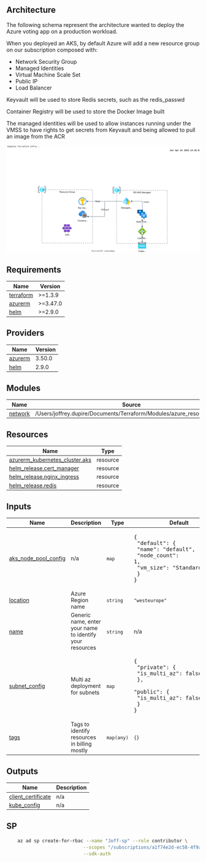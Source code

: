 ## Architecture 

The following schema represent the architecture wanted to deploy the Azure voting app on a production workload.

When you deployed an AKS, by default Azure will add a new resource group on our subscription composed with:
- Network Security Group
- Managed Identities
- Virtual Machine Scale Set
- Public IP
- Load Balancer

Keyvault will be used to store Redis secrets, such as the redis_passwd

Container Registry will be used to store the Docker Image built 

The managed identities will be used to allow instances running under the VMSS to have rights to get secrets from Keyvault and being allowed to pull an image from the ACR

![Infrastructure schema](docs/Simplon-Terraform-Infra.drawio.svg)

## Requirements

| Name | Version |
|------|---------|
| <a name="requirement_terraform"></a> [terraform](#requirement\_terraform) | >=1.3.9 |
| <a name="requirement_azurerm"></a> [azurerm](#requirement\_azurerm) | >=3.47.0 |
| <a name="requirement_helm"></a> [helm](#requirement\_helm) | >=2.9.0 |

## Providers

| Name | Version |
|------|---------|
| <a name="provider_azurerm"></a> [azurerm](#provider\_azurerm) | 3.50.0 |
| <a name="provider_helm"></a> [helm](#provider\_helm) | 2.9.0 |

## Modules

| Name | Source | Version |
|------|--------|---------|
| <a name="module_network"></a> [network](#module\_network) | /Users/joffrey.dupire/Documents/Terraform/Modules/azure_resource_group | n/a |

## Resources

| Name | Type |
|------|------|
| [azurerm_kubernetes_cluster.aks](https://registry.terraform.io/providers/hashicorp/azurerm/latest/docs/resources/kubernetes_cluster) | resource |
| [helm_release.cert_manager](https://registry.terraform.io/providers/hashicorp/helm/latest/docs/resources/release) | resource |
| [helm_release.nginx_ingress](https://registry.terraform.io/providers/hashicorp/helm/latest/docs/resources/release) | resource |
| [helm_release.redis](https://registry.terraform.io/providers/hashicorp/helm/latest/docs/resources/release) | resource |

## Inputs

| Name | Description | Type | Default | Required |
|------|-------------|------|---------|:--------:|
| <a name="input_aks_node_pool_config"></a> [aks\_node\_pool\_config](#input\_aks\_node\_pool\_config) | n/a | `map` | <pre>{<br>  "default": {<br>    "name": "default",<br>    "node_count": 1,<br>    "vm_size": "Standard_D2_v2"<br>  }<br>}</pre> | no |
| <a name="input_location"></a> [location](#input\_location) | Azure Region name | `string` | `"westeurope"` | no |
| <a name="input_name"></a> [name](#input\_name) | Generic name, enter your name to identify your resources | `string` | n/a | yes |
| <a name="input_subnet_config"></a> [subnet\_config](#input\_subnet\_config) | Multi az deployment for subnets | `map` | <pre>{<br>  "private": {<br>    "is_multi_az": false<br>  },<br>  "public": {<br>    "is_multi_az": false<br>  }<br>}</pre> | no |
| <a name="input_tags"></a> [tags](#input\_tags) | Tags to identify resources in billing mostly | `map(any)` | `{}` | no |

## Outputs

| Name | Description |
|------|-------------|
| <a name="output_client_certificate"></a> [client\_certificate](#output\_client\_certificate) | n/a |
| <a name="output_kube_config"></a> [kube\_config](#output\_kube\_config) | n/a |


## SP
```bash
    az ad sp create-for-rbac --name "Joff-sp" --role contributor \
                            --scopes "/subscriptions/a1f74e2d-ec58-4f9a-a112-088e3469febb/resourceGroups/terraform" \
                            --sdk-auth
```